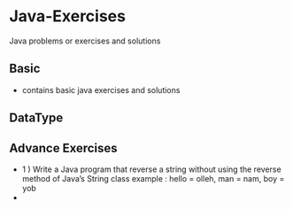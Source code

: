 # Java-Exercises
Java problems or exercises and solutions
## Basic
 - contains basic java exercises and solutions

## DataType

## Advance Exercises
 - 1 ) Write a Java program that reverse a string without using the reverse method of Java’s String class 
    example : hello = olleh, man = nam, boy = yob
 - 
 